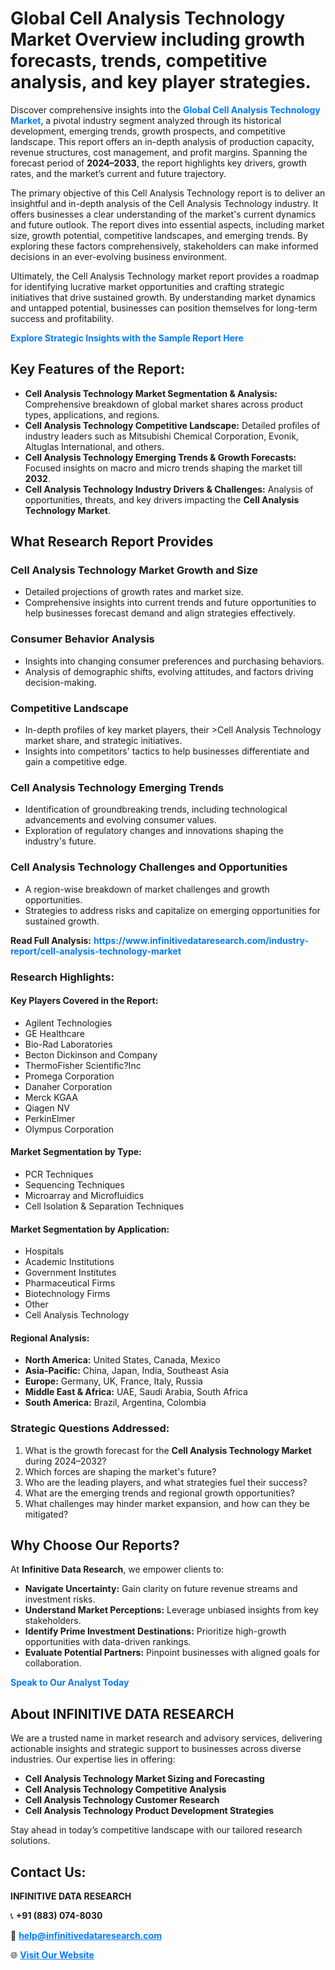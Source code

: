 <h1>Global Cell Analysis Technology Market Overview including growth forecasts, trends, competitive analysis, and key player strategies.</h1>
<p>
Discover comprehensive insights into the 
<a href="https://www.infinitivedataresearch.com/industry-report/cell-analysis-technology-market" rel="dofollow" style="color: #007BFF; text-decoration: none;"><strong>Global Cell Analysis Technology Market</strong></a>, a pivotal industry segment analyzed through its historical development, emerging trends, growth prospects, and competitive landscape. This report offers an in-depth analysis of production capacity, revenue structures, cost management, and profit margins. Spanning the forecast period of <strong>2024–2033</strong>, the report highlights key drivers, growth rates, and the market’s current and future trajectory.
</p>
<p>
The primary objective of this Cell Analysis Technology report is to deliver an insightful and in-depth analysis of the Cell Analysis Technology industry. It offers businesses a clear understanding of the market's current dynamics and future outlook. The report dives into essential aspects, including market size, growth potential, competitive landscapes, and emerging trends. By exploring these factors comprehensively, stakeholders can make informed decisions in an ever-evolving business environment.
</p>
<p>
Ultimately, the Cell Analysis Technology market report provides a roadmap for identifying lucrative market opportunities and crafting strategic initiatives that drive sustained growth. By understanding market dynamics and untapped potential, businesses can position themselves for long-term success and profitability.
</p>
<p>
<a href="https://www.infinitivedataresearch.com/request-sample/reportId=102878" style="color: #007BFF; text-decoration: none;"><strong>Explore Strategic Insights with the Sample Report Here</strong></a>
</p>

<h2>Key Features of the Report:</h2>
<ul>
<li><strong>Cell Analysis Technology Market Segmentation & Analysis:</strong> Comprehensive breakdown of global market shares across product types, applications, and regions.</li>
<li><strong>Cell Analysis Technology Competitive Landscape:</strong> Detailed profiles of industry leaders such as Mitsubishi Chemical Corporation, Evonik, Altuglas International, and others.</li>
<li><strong>Cell Analysis Technology Emerging Trends & Growth Forecasts:</strong> Focused insights on macro and micro trends shaping the market till <strong>2032</strong>.</li>
<li><strong>Cell Analysis Technology Industry Drivers & Challenges:</strong> Analysis of opportunities, threats, and key drivers impacting the <strong>Cell Analysis Technology Market</strong>.</li>
</ul>

<h2>What Research Report Provides</h2>
<h3>Cell Analysis Technology Market Growth and Size</h3>
<ul>
<li>Detailed projections of growth rates and market size.</li>
<li>Comprehensive insights into current trends and future opportunities to help businesses forecast demand and align strategies effectively.</li>
</ul>

<h3>Consumer Behavior Analysis</h3>
<ul>
<li>Insights into changing consumer preferences and purchasing behaviors.</li>
<li>Analysis of demographic shifts, evolving attitudes, and factors driving decision-making.</li>
</ul>

<h3>Competitive Landscape</h3>
<ul>
<li>In-depth profiles of key market players, their >Cell Analysis Technology market share, and strategic initiatives.</li>
<li>Insights into competitors' tactics to help businesses differentiate and gain a competitive edge.</li>
</ul>

<h3>Cell Analysis Technology Emerging Trends</h3>
<ul>
<li>Identification of groundbreaking trends, including technological advancements and evolving consumer values.</li>
<li>Exploration of regulatory changes and innovations shaping the industry's future.</li>
</ul>

<h3>Cell Analysis Technology Challenges and Opportunities</h3>
<ul>
<li>A region-wise breakdown of market challenges and growth opportunities.</li>
<li>Strategies to address risks and capitalize on emerging opportunities for sustained growth.</li>
</ul>
<p><strong>Read Full Analysis:</strong> <a href="https://www.infinitivedataresearch.com/industry-report/cell-analysis-technology-market" rel="dofollow" style="color: #007BFF; text-decoration: none;"><strong>https://www.infinitivedataresearch.com/industry-report/cell-analysis-technology-market</strong></a></p>
<h3>Research Highlights:</h3>
<h4>Key Players Covered in the Report:</h4>
<ul><li>Agilent Technologies</li><li>GE Healthcare</li><li>Bio-Rad Laboratories</li><li>Becton Dickinson and Company</li><li>ThermoFisher Scientific?Inc</li><li>Promega Corporation</li><li>Danaher Corporation</li><li>Merck KGAA</li><li>Qiagen NV</li><li>PerkinElmer</li><li>Olympus Corporation</li></ul>
<h4>Market Segmentation by Type:</h4>
<ul><li>PCR Techniques</li><li>Sequencing Techniques</li><li>Microarray and Microfluidics</li><li>Cell Isolation &amp; Separation Techniques</li></ul>
<h4>Market Segmentation by Application:</h4>
<ul><li>Hospitals</li><li>Academic Institutions</li><li>Government Institutes</li><li>Pharmaceutical Firms</li><li>Biotechnology Firms</li><li>Other</li><li>Cell Analysis Technology</li></ul>

<h4>Regional Analysis:</h4>
<ul>
<li><strong>North America:</strong> United States, Canada, Mexico</li>
<li><strong>Asia-Pacific:</strong> China, Japan, India, Southeast Asia</li>
<li><strong>Europe:</strong> Germany, UK, France, Italy, Russia</li>
<li><strong>Middle East & Africa:</strong> UAE, Saudi Arabia, South Africa</li>
<li><strong>South America:</strong> Brazil, Argentina, Colombia</li>
</ul>

<h3>Strategic Questions Addressed:</h3>
<ol>
<li>What is the growth forecast for the <strong>Cell Analysis Technology Market</strong> during 2024–2032?</li>
<li>Which forces are shaping the market's future?</li>
<li>Who are the leading players, and what strategies fuel their success?</li>
<li>What are the emerging trends and regional growth opportunities?</li>
<li>What challenges may hinder market expansion, and how can they be mitigated?</li>
</ol>

<h2>Why Choose Our Reports?</h2>
<p>At <strong>Infinitive Data Research</strong>, we empower clients to:</p>
<ul>
<li><strong>Navigate Uncertainty:</strong> Gain clarity on future revenue streams and investment risks.</li>
<li><strong>Understand Market Perceptions:</strong> Leverage unbiased insights from key stakeholders.</li>
<li><strong>Identify Prime Investment Destinations:</strong> Prioritize high-growth opportunities with data-driven rankings.</li>
<li><strong>Evaluate Potential Partners:</strong> Pinpoint businesses with aligned goals for collaboration.</li>
</ul>
<p><a href="https://www.infinitivedataresearch.com/industry-report/cell-analysis-technology-market" rel="dofollow" style="color: #007BFF; text-decoration: none;"><strong>Speak to Our Analyst Today</strong></a></p>

<h2>About INFINITIVE DATA RESEARCH</h2>
<p>We are a trusted name in market research and advisory services, delivering actionable insights and strategic support to businesses across diverse industries. Our expertise lies in offering:</p>
<ul>
<li><strong>Cell Analysis Technology Market Sizing and Forecasting</strong></li>
<li><strong>Cell Analysis Technology Competitive Analysis</strong></li>
<li><strong>Cell Analysis Technology Customer Research</strong></li>
<li><strong>Cell Analysis Technology Product Development Strategies</strong></li>
</ul>
<p>Stay ahead in today’s competitive landscape with our tailored research solutions.</p>

<h2>Contact Us:</h2>
<p><strong>INFINITIVE DATA RESEARCH</strong></p>
<p>📞 <strong>+91 (883) 074-8030</strong></p>
<p>📧 <strong><a href="mailto:help@infinitivedataresearch.com" style="color: #007BFF;">help@infinitivedataresearch.com</a></strong></p>
<p>🌐 <strong><a href="https://www.infinitivedataresearch.com" rel="dofollow" style="color: #007BFF;">Visit Our Website</a></strong></p>